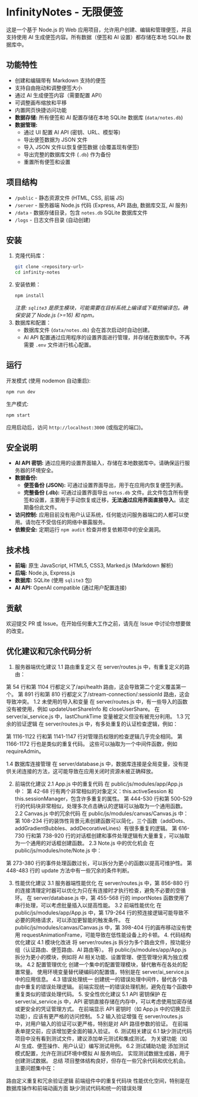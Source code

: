 # InfinityNotes - 无限便签

这是一个基于 Node.js 的 Web 应用项目，允许用户创建、编辑和管理便签，并且支持使用 AI 生成便签内容。所有数据（便签和 AI 设置）都存储在本地 SQLite 数据库中。

## 功能特性

- 创建和编辑带有 Markdown 支持的便签
- 支持自由拖动和调整便签大小
- 通过 AI 生成便签内容（需要配置 API）
- 可调整画布缩放和平移
- 内置网页快捷访问功能
- **数据存储:** 所有便签和 AI 配置存储在本地 SQLite 数据库 (`data/notes.db`)
- **数据管理:**
  - 通过 UI 配置 AI API (密钥、URL、模型等)
  - 导出便签数据为 JSON 文件
  - 导入 JSON 文件以恢复便签数据 (会覆盖现有便签)
  - 导出完整的数据库文件 (`.db`) 作为备份
  - 重置所有便签和设置

## 项目结构

- `/public` - 静态资源文件 (HTML, CSS, 前端 JS)
- `/server` - 服务器端 Node.js 代码 (Express, API 路由, 数据库交互, AI 服务)
- `/data` - 数据存储目录，包含 `notes.db` SQLite 数据库文件
- `/logs` - 日志文件目录 (自动创建)

## 安装

1. 克隆代码库：
   ```bash
   git clone <repository-url>
   cd infinity-notes
   ```
2. 安装依赖：
   ```bash
   npm install
   ```
   _注意: `sqlite3` 是原生模块，可能需要在目标系统上编译或下载预编译包。确保安装了 Node.js (>=16) 和 npm。_
3. 数据库和配置：
   - 数据库文件 (`data/notes.db`) 会在首次启动时自动创建。
   - AI API 配置通过应用程序的设置界面进行管理，并存储在数据库中。不再需要 `.env` 文件进行核心配置。

## 运行

开发模式 (使用 nodemon 自动重启):

```bash
npm run dev
```

生产模式:

```bash
npm start
```

应用启动后，访问 `http://localhost:3000` (或指定的端口)。

## 安全说明

- **AI API 密钥:** 通过应用的设置界面输入，存储在本地数据库中。请确保运行服务器的环境安全。
- **数据备份:**
  - **便签备份 (JSON):** 可通过设置界面导出，用于在应用内恢复便签列表。
  - **完整备份 (.db):** 可通过设置界面导出 `notes.db` 文件。此文件包含所有便签和设置，主要用于手动恢复或迁移，**无法通过应用界面直接导入**。请定期备份此文件。
- **访问控制:** 应用目前没有用户认证系统，任何能访问服务器端口的人都可以使用。请勿在不受信任的网络中暴露服务。
- **依赖安全:** 定期运行 `npm audit` 检查并修复依赖项中的安全漏洞。

## 技术栈

- **前端:** 原生 JavaScript, HTML5, CSS3, Marked.js (Markdown 解析)
- **后端:** Node.js, Express.js
- **数据库:** SQLite (使用 `sqlite3` 包)
- **AI API:** OpenAI compatible (通过用户配置连接)

## 贡献

欢迎提交 PR 或 Issue。在开始任何重大工作之前，请先在 Issue 中讨论你想要做的改变。

## 优化建议和冗余代码分析

1. 服务器端优化建议
   1.1 路由重复定义
   在 server/routes.js 中，有重复定义的路由：

第 54 行和第 1104 行都定义了/api/health 路由，这会导致第二个定义覆盖第一个。
第 891 行和第 810 行都定义了/stream-connection/:sessionId 路由，这会导致冲突。
1.2 未使用的导入和变量
在 server/routes.js 中，有一些导入的函数没有被使用，例如 updateUserShareInfo 和 closeUserShare。
在 server/ai_service.js 中，lastChunkTime 变量被定义但没有被充分利用。
1.3 冗余的验证逻辑
在 server/routes.js 中，有多处重复的认证检查逻辑，例如：

第 1116-1122 行和第 1141-1147 行对管理员权限的检查逻辑几乎完全相同。
第 1166-1172 行也是类似的重复代码。
这些可以抽取为一个中间件函数，例如 requireAdmin。

1.4 数据库连接管理
在 server/database.js 中，数据库连接是全局变量，没有提供关闭连接的方法，这可能导致在应用关闭时资源未被正确释放。

2. 前端优化建议
   2.1 App.js 中的重复代码
   在 public/js/modules/app/App.js 中：
   第 42-68 行有两个非常相似的对象定义：this.activeSession 和 this.sessionManager，包含许多重复的属性。
   第 444-530 行和第 500-529 行的代码块非常相似，处理多次点击确认的逻辑可以抽取为一个通用函数。
   2.2 Canvas.js 中的冗余代码
   在 public/js/modules/canvas/Canvas.js 中：
   第 108-234 行的装饰性背景元素创建函数可以简化，三个函数（addDots、addGradientBubbles、addDecorativeLines）有很多重复的逻辑。
   第 616-730 行和第 738-920 行的对话框创建和事件处理逻辑有大量重复，可以抽取为一个通用的对话框创建函数。
   2.3 Note.js 中的优化机会
   在 public/js/modules/note/Note.js 中：

第 273-380 行的事件处理函数过长，可以拆分为更小的函数以提高可维护性。
第 448-483 行的 update 方法中有一些冗余的条件判断。

3.  性能优化建议
    3.1 服务器端性能优化
    在 server/routes.js 中，第 856-880 行的连接清理定时器可以优化为只在有连接时才执行检查，避免不必要的空循环。
    在 server/database.js 中，第 455-568 行的 importNotes 函数使用了串行处理，可以考虑批量插入以提高性能。
    3.2 前端性能优化
    在 public/js/modules/app/App.js 中，第 179-264 行的预连接逻辑可能导致不必要的网络请求，可以添加更智能的触发条件。
    在 public/js/modules/canvas/Canvas.js 中，第 398-404 行的画布移动没有使用 requestAnimationFrame，可能导致在低性能设备上的卡顿。 4. 代码结构优化建议
    4.1 模块化改进
    将 server/routes.js 拆分为多个路由文件，按功能分组（认证路由、便签路由、AI 路由等）。
    将 public/js/modules/app/App.js 拆分为更小的模块，例如将 AI 相关功能、设置管理、便签管理分离为独立模块。
    4.2 配置管理优化
    创建一个集中的配置管理模块，替代散布在各处的配置常量。
    使用环境变量替代硬编码的配置值，特别是在 server/ai_service.js 中的应用信息。
    4.3 错误处理统一
    创建统一的错误处理中间件，替代各个路由中重复的错误处理逻辑。
    前端实现统一的错误处理机制，避免在每个函数中重复类似的错误处理代码。 5. 安全性优化建议
    5.1 API 密钥保护
    在 server/ai_service.js 中，API 密钥直接存储在内存中，可以考虑使用加密存储或更安全的凭证管理方式。
    在前端显示 API 密钥时（如 App.js 中的切换显示功能），应该有更严格的访问控制。
    5.2 输入验证增强
    在 server/routes.js 中，对用户输入的验证可以更严格，特别是对 API 路径参数的验证。
    在前端表单提交前，应该增加更全面的输入验证。 6. 测试相关建议
    6.1 缺少测试代码
    项目中没有看到测试文件，建议添加单元测试和集成测试。
    为关键功能（如 AI 生成、便签操作、用户认证）编写测试用例。
    6.2 测试辅助功能
    添加测试模式配置，允许在测试环境中模拟 AI 服务响应。
    实现测试数据生成器，用于创建测试数据。
    总结
    项目整体结构良好，但存在一些冗余代码和优化机会。主要问题集中在：

路由定义重复和冗余验证逻辑
前端组件中的重复代码块
性能优化空间，特别是在数据库操作和前端动画方面
缺少测试代码和统一的错误处理
